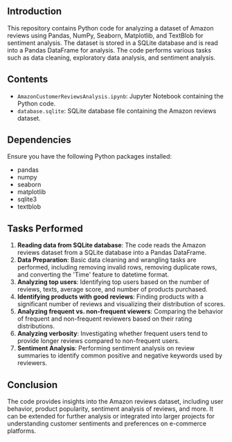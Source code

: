 ## Introduction
This repository contains Python code for analyzing a dataset of Amazon reviews using Pandas, NumPy, Seaborn, Matplotlib, and TextBlob for sentiment analysis. The dataset is stored in a SQLite database and is read into a Pandas DataFrame for analysis. The code performs various tasks such as data cleaning, exploratory data analysis, and sentiment analysis.

## Contents
- `AmazonCustomerReviewsAnalysis.ipynb`: Jupyter Notebook containing the Python code.
- `database.sqlite`: SQLite database file containing the Amazon reviews dataset.

## Dependencies
Ensure you have the following Python packages installed:
- pandas
- numpy
- seaborn
- matplotlib
- sqlite3
- textblob

## Tasks Performed
1. **Reading data from SQLite database**: The code reads the Amazon reviews dataset from a SQLite database into a Pandas DataFrame.
2. **Data Preparation**: Basic data cleaning and wrangling tasks are performed, including removing invalid rows, removing duplicate rows, and converting the 'Time' feature to datetime format.
3. **Analyzing top users**: Identifying top users based on the number of reviews, texts, average score, and number of products purchased.
4. **Identifying products with good reviews**: Finding products with a significant number of reviews and visualizing their distribution of scores.
5. **Analyzing frequent vs. non-frequent viewers**: Comparing the behavior of frequent and non-frequent reviewers based on their rating distributions.
6. **Analyzing verbosity**: Investigating whether frequent users tend to provide longer reviews compared to non-frequent users.
7. **Sentiment Analysis**: Performing sentiment analysis on review summaries to identify common positive and negative keywords used by reviewers.

## Conclusion
The code provides insights into the Amazon reviews dataset, including user behavior, product popularity, sentiment analysis of reviews, and more. It can be extended for further analysis or integrated into larger projects for understanding customer sentiments and preferences on e-commerce platforms.
